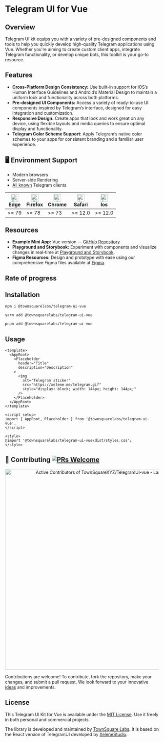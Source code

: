 # Telegram UI for Vue

## Overview

Telegram UI kit equips you with a variety of pre-designed components and tools to help you quickly develop high-quality Telegram applications using Vue. Whether you're aiming to create custom client apps, integrate Telegram functionality, or develop unique bots, this toolkit is your go-to resource.

## Features

- **Cross-Platform Design Consistency:** Use built-in support for iOS’s Human Interface Guidelines and Android’s Material Design to maintain a uniform look and functionality across both platforms.
- **Pre-designed UI Components:** Access a variety of ready-to-use UI components inspired by Telegram’s interface, designed for easy integration and customization.
- **Responsive Design:** Create apps that look and work great on any device, using flexible layouts and media queries to ensure optimal display and functionality.
- **Telegram Color Scheme Support:** Apply Telegram’s native color schemes to your apps for consistent branding and a familiar user experience.

## 🖥 Environment Support

- Modern browsers
- Server-side Rendering
- [All known](https://telegram.org/apps) Telegram clients

| [<img src="https://raw.githubusercontent.com/alrra/browser-logos/master/src/edge/edge_48x48.png" alt="Edge" width="24px" height="24px" />](http://godban.github.io/browsers-support-badges/)<br>Edge | [<img src="https://raw.githubusercontent.com/alrra/browser-logos/master/src/firefox/firefox_48x48.png" alt="Firefox" width="24px" height="24px" />](http://godban.github.io/browsers-support-badges/)<br>Firefox | [<img src="https://raw.githubusercontent.com/alrra/browser-logos/master/src/chrome/chrome_48x48.png" alt="Chrome" width="24px" height="24px" />](http://godban.github.io/browsers-support-badges/)<br>Chrome | [<img src="https://raw.githubusercontent.com/alrra/browser-logos/master/src/safari/safari_48x48.png" alt="Safari" width="24px" height="24px" />](http://godban.github.io/browsers-support-badges/)<br>Safari | [<img src="https://raw.githubusercontent.com/alrra/browser-logos/master/src/safari/safari_48x48.png" alt="Safari" width="24px" height="24px" />](http://godban.github.io/browsers-support-badges/)<br>Ios |
|------------------------------------------------------------------------------------------------------------------------------------------------------------------------------------------------------|------------------------------------------------------------------------------------------------------------------------------------------------------------------------------------------------------------------|--------------------------------------------------------------------------------------------------------------------------------------------------------------------------------------------------------------|--------------------------------------------------------------------------------------------------------------------------------------------------------------------------------------------------------------|-----------------------------------------------------------------------------------------------------------------------------------------------------------------------------------------------------------------|
| \>= 79 | \>= 78 | \>= 73 | \>= 12.0 | \>= 12.0                                                                                                                                                                                                        |

## Resources

- **Example Mini App:** Vue version — [GitHub Repository](https://github.com/TownSquareXYZ/TGUI-Example-Vue)
- **Playground and Storybook:** Experiment with components and visualize changes in real-time at [Playground and Storybook](https://telegram-ui-vue.vercel.app/).
- **Figma Resources:** Design and prototype with ease using our comprehensive Figma files available at [Figma](https://figma.com/community/file/1348989725141777736/).

## Rate of progress



## Installation

```sh
npm i @townsquarelabs/telegram-ui-vue
```

```sh
yarn add @townsquarelabs/telegram-ui-vue
```

```sh
pnpm add @townsquarelabs/telegram-ui-vue
```

## Usage

```vue
<template>
  <AppRoot>
    <Placeholder
      header="Title"
      description="Description"
    >
      <img
        alt="Telegram sticker"
        src="https://xelene.me/telegram.gif"
        style="display: block; width: 144px; height: 144px;"
      />
    </Placeholder>
  </AppRoot>
</template>

<script setup>
import { AppRoot, Placeholder } from '@townsquarelabs/telegram-ui-vue';
</script>

<style>
@import '@townsquarelabs/telegram-ui-vue/dist/styles.css';
</style>
```

## 🤝 Contributing [![PRs Welcome](https://img.shields.io/badge/PRs-welcome-brightgreen.svg?style=flat-square)](http://makeapullrequest.com)

<a href="https://next.ossinsight.io/widgets/official/compose-recent-active-contributors?repo_id=840342424&limit=30" target="_blank" style="display: block" align="center">
  <picture>
    <source media="(prefers-color-scheme: dark)" srcset="https://next.ossinsight.io/widgets/official/compose-recent-active-contributors/thumbnail.png?repo_id=840342424&limit=30&image_size=auto&color_scheme=dark" width="655" height="auto">
    <img alt="Active Contributors of TownSquareXYZ/TelegramUI-vue - Last 28 days" src="https://next.ossinsight.io/widgets/official/compose-recent-active-contributors/thumbnail.png?repo_id=840342424&limit=30&image_size=auto&color_scheme=light" width="655" height="auto">
  </picture>
</a>

Contributions are welcome! To contribute, fork the repository, make your changes, and submit a pull request. We look forward to your innovative [ideas](https://github.com/TownSquareXYZ/TelegramUI-Vue/pulls) and improvements.

## License
This Telegram UI Kit for Vue is available under the [MIT License](https://opensource.org/license/mit). Use it freely in both personal and commercial projects.

The library is developed and maintained by [TownSquare Labs](https://github.com/TownSquareXYZ). It is based on the React version of TelegramUI developed by [XeleneStudio](https://github.com/XeleneStudio).
